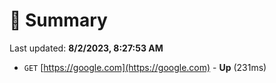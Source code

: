 # 📖 Summary
Last updated: **8/2/2023, 8:27:53 AM**

- `GET` [https://google.com](https://google.com) - **Up** (231ms)
